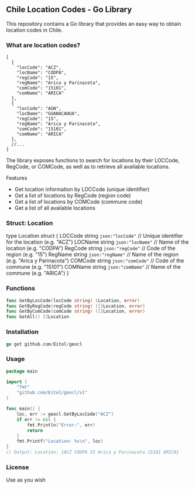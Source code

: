 ## Chile Location Codes - Go Library

This repository contains a Go library that provides an easy way to obtain location codes in Chile. 

### What are location codes?
```json5
[
  {
    "locCode": "ACZ",
    "locName": "CODPA",
    "regCode": "15",
    "regName": "Arica y Parinacota",
    "comCode": "15101",
    "comName": "ARICA"
  },
  {
    "locCode": "AGN",
    "locName": "GUANACAHUA",
    "regCode": "15",
    "regName": "Arica y Parinacota",
    "comCode": "15101",
    "comName": "ARICA"
  },
  //...
]
```
The library exposes functions to search for locations by their LOCCode, RegCode, or COMCode, as well as to retrieve all available locations.

Features
- Get location information by LOCCode (unique identifier)
- Get a list of locations by RegCode (region code)
- Get a list of locations by COMCode (commune code)
- Get a list of all available locations

### Struct: Location


type Location struct {
    LOCCode string `json:"locCode"` // Unique identifier for the location (e.g. "ACZ")
    LOCName string `json:"locName"` // Name of the location (e.g. "CODPA")
    RegCode string `json:"regCode"` // Code of the region (e.g. "15")
    RegName string `json:"regName"` // Name of the region (e.g. "Arica y Parinacota")
    COMCode string `json:"comCode"` // Code of the commune (e.g. "15101")
    COMName string `json:"comName"` // Name of the commune (e.g. "ARICA")
}

### Functions
```go
func GetByLocCode(locCode string) (Location, error)
func GetByRegCode(regCode string) ([]Location, error)
func GetByComCode(comCode string) ([]Location, error)
func GetAll() []Location
```

### Installation

```go
go get github.com/Eitol/geocl
```

### Usage

```go
package main

import (
	"fmt"
	"github.com/Eitol/geocl/v1"
)

func main() {
	loc, err := geocl.GetByLocCode("ACZ")
	if err != nil {
		fmt.Println("Error:", err)
		return
	}
	fmt.Printf("Location: %v\n", loc)
}
// Output: Location: {ACZ CODPA 15 Arica y Parinacota 15101 ARICA}
```

### License

Use as you wish
